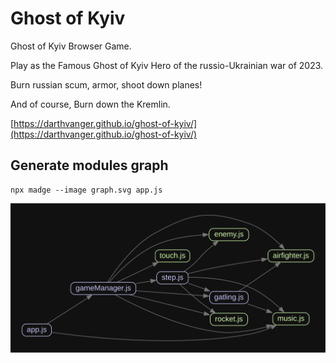 # Ghost of Kyiv
Ghost of Kyiv Browser Game.

Play as the Famous Ghost of Kyiv Hero of the russio-Ukrainian war of 2023.

Burn russian scum, armor, shoot down planes!

And of course, Burn down the Kremlin.

[https://darthvanger.github.io/ghost-of-kyiv/](https://darthvanger.github.io/ghost-of-kyiv/)
## Generate modules graph

```
npx madge --image graph.svg app.js
```

![dependensies graph](readme-img/graph.svg)
